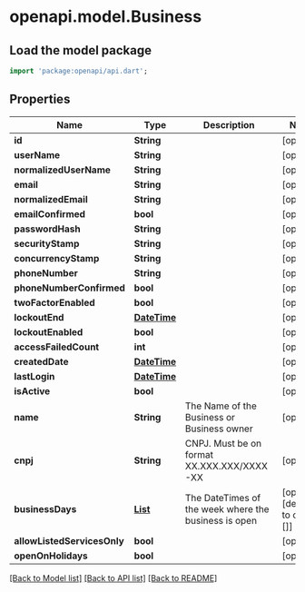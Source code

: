 # openapi.model.Business

## Load the model package
```dart
import 'package:openapi/api.dart';
```

## Properties
Name | Type | Description | Notes
------------ | ------------- | ------------- | -------------
**id** | **String** |  | [optional] 
**userName** | **String** |  | [optional] 
**normalizedUserName** | **String** |  | [optional] 
**email** | **String** |  | [optional] 
**normalizedEmail** | **String** |  | [optional] 
**emailConfirmed** | **bool** |  | [optional] 
**passwordHash** | **String** |  | [optional] 
**securityStamp** | **String** |  | [optional] 
**concurrencyStamp** | **String** |  | [optional] 
**phoneNumber** | **String** |  | [optional] 
**phoneNumberConfirmed** | **bool** |  | [optional] 
**twoFactorEnabled** | **bool** |  | [optional] 
**lockoutEnd** | [**DateTime**](DateTime.md) |  | [optional] 
**lockoutEnabled** | **bool** |  | [optional] 
**accessFailedCount** | **int** |  | [optional] 
**createdDate** | [**DateTime**](DateTime.md) |  | [optional] 
**lastLogin** | [**DateTime**](DateTime.md) |  | [optional] 
**isActive** | **bool** |  | [optional] 
**name** | **String** | The Name of the Business or Business owner | [optional] 
**cnpj** | **String** | CNPJ. Must be on format XX.XXX.XXX/XXXX-XX | [optional] 
**businessDays** | [**List<BusinessDay>**](BusinessDay.md) | The DateTimes of the week where the business is open | [optional] [default to const []]
**allowListedServicesOnly** | **bool** |  | [optional] 
**openOnHolidays** | **bool** |  | [optional] 

[[Back to Model list]](../README.md#documentation-for-models) [[Back to API list]](../README.md#documentation-for-api-endpoints) [[Back to README]](../README.md)


